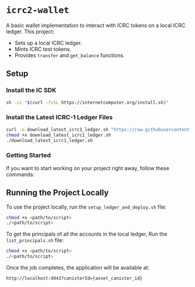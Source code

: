 # `icrc2-wallet`

A basic wallet implementation to interact with ICRC tokens on a local ICRC ledger. This project:

- Sets up a local ICRC ledger.
- Mints ICRC test tokens.
- Provides `transfer` and `get_balance` functions.

## Setup

### Install the IC SDK

```bash
sh -ci "$(curl -fsSL https://internetcomputer.org/install.sh)"
```

### Install the Latest ICRC-1 Ledger Files

```bash
curl -o download_latest_icrc1_ledger.sh "https://raw.githubusercontent.com/dfinity/ic/1f1d8dd8c294d19a5551a022e3f00f25da7dc944/rs/rosetta-api/scripts/download_latest_icrc1_ledger.sh"
chmod +x download_latest_icrc1_ledger.sh
./download_latest_icrc1_ledger.sh
```

### Getting Started

If you want to start working on your project right away, follow these commands:

## Running the Project Locally

To use the project locally, run the `setup_ledger_and_deploy.sh` file:

```bash
chmod +x <path/to/script>
./<path/to/script>
```


To get the principals of all the accounts in the local ledger, Run the `list_principals.sh` file:

   ```bash
   chmod +x <path/to/script>
   ./<path/to/script>
   ```
   

Once the job completes, the application will be available at:

```
http://localhost:4943?canisterId={asset_canister_id}
```

